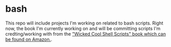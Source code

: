 # bash

This repo will include projects I'm working on related to bash scripts. Right now, the book I'm currently working on and will be committing scripts I'm credting/working with from the ["Wicked Cool Shell Scripts" book which can be found on Amazon.](http://www.amazon.com/Wicked-Cool-Shell-Scripts-Taylor/dp/1593270127/ref=sr_1_1?ie=UTF8&qid=1455693190&sr=8-1&keywords=wicked+cool+shell).
